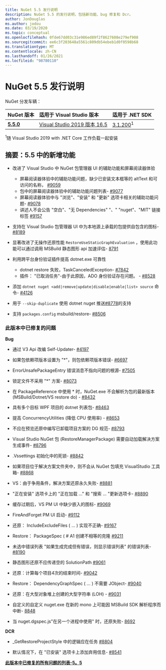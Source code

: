 ```yaml
---
title: NuGet 5.5 发行说明
description: NuGet 5.5 的发行说明，包括新功能、bug 修复和 Dcr。
author: JonDouglas
ms.author: jodou
ms.date: 03/19/2020
ms.topic: conceptual
ms.openlocfilehash: 0fde67dd03c31e986ed89f2f8627608e279ef908
ms.sourcegitcommit: ee6c3f203648a5561c809db54ebeb1d0f0598b68
ms.translationtype: MT
ms.contentlocale: zh-CN
ms.lasthandoff: 01/26/2021
ms.locfileid: "98780110"
---
```

# <a name="nuget-55-release-notes"></a>NuGet 5.5 发行说明

NuGet 分发车辆：

| NuGet 版本 | 适用于 Visual Studio 版本| 适用于 .NET SDK|
|:---|:---|:---|
| [**5.5.0**](https://nuget.org/downloads) | [Visual Studio 2019 版本 16.5](https://visualstudio.microsoft.com/downloads/) | [3.1.200](https://dotnet.microsoft.com/download/dotnet-core/3.1)<sup>1</sup> |

<sup>1</sup>随 Visual Studio 2019 with .NET Core 工作负载一起安装

## <a name="summary-whats-new-in-55"></a>摘要：5.5 中的新增功能

* 改进了 Visual Studio 中 NuGet 包管理器 UI 的辅助功能和屏幕阅读器体验
    * 屏幕阅读器体验中的辅助功能问题，缺少已安装文本框等的 altText 和可访问的名称， [#9059](https://github.com/NuGet/Home/issues/9059)
    * 包中的屏幕阅读器体验中的辅助功能问题列表- [#9077](https://github.com/NuGet/Home/issues/9077)
    * 屏幕阅读器体验中与 "浏览"、"安装" 和 "更新" 选项卡相关的辅助功能问题- [#9078](https://github.com/NuGet/Home/issues/9078)
    * 讲述人不会公告 "空白"、"无 Dependencies" "、" "nuget"、"MIT" 链接标签 [#9157](https://github.com/NuGet/Home/issues/9157)

* 支持在 Visual Studio 包管理器 UI 中为本地源上承载的包提供自包含的图标- [#8189](https://github.com/NuGet/Home/issues/8189)

* 显著改进了无操作还原性能 `RestoreUseStaticGraphEvaluation` ，使用此功能可以通过调用 MSBuild 静态图形 api 加速评估- [8791](https://github.com/NuGet/Home/issues/8791)

* 利用跨平台身份验证插件提高 dotnet.exe 可靠性
    * dotnet restore 失败，TaskCanceledException- [#7842](https://github.com/NuGet/Home/issues/7842)
    * 插件： "已取消任务"-由于此原因，ADO 身份验证存在问题。 - [#8528](https://github.com/NuGet/Home/issues/8528)

* 添加 `dotnet nuget <add|remove|update|disable|enable|list> source` 命令- [#4126](https://github.com/NuGet/Home/issues/4126)

* 用于 `--skip-duplicate` 使用 dotnet nuget 推送[#8778](https://github.com/NuGet/Home/issues/8778)的支持

* 支持 `packages.config` msbuild/restore- [#8506](https://github.com/NuGet/Home/issues/8506)

### <a name="issues-fixed-in-this-release"></a>此版本中已修复的问题

**Bug**

* 通过 V3 Api 改编 Self-Updater- [#4197](https://github.com/NuGet/Home/issues/4197)

* 如果包依赖项版本设置为 "*"，则包依赖项版本错误- [#6697](https://github.com/NuGet/Home/issues/6697)

* ErrorUnsafePackageEntry 错误消息不指向问题的根源- [#7505](https://github.com/NuGet/Home/issues/7505)

* 锁定文件不采用 "*" 方案- [#8073](https://github.com/NuGet/Home/issues/8073)

* 在 PackageReference 中使用 * 时，NuGet.exe 不会解析为包的最新版本 (MSBuild/Dotnet/VS restore do) - [#8432](https://github.com/NuGet/Home/issues/8432)

* 具有多个目标 WPF 项目的 dotnet 列表包- [#8463](https://github.com/NuGet/Home/issues/8463)

* 提高 ConcurrencyUtilities (降低 CPU 使用率) - [#8653](https://github.com/NuGet/Home/issues/8653)

* 不应在预览还原中编写已卸载项目方案的 DG 规范- [#8793](https://github.com/NuGet/Home/issues/8793)

* Visual Studio NuGet 包 (RestoreManagerPackage) 需要自动加载解决方案生成事件- [#8796](https://github.com/NuGet/Home/issues/8796)

* .Vssettings 初始化中的死锁- [#8842](https://github.com/NuGet/Home/issues/8842)

* 如果项目位于解决方案文件夹中，则不会从 NuGet 包填充 VisualStudio 工具箱- [#8868](https://github.com/NuGet/Home/issues/8868)

* VS：由于争用条件，解决方案还原永久失败- [#8881](https://github.com/NuGet/Home/issues/8881)

* "正在安装" 选项卡上的 "正在加载 ..." 和 "搜索 <term>... "更新选项卡- [#8890](https://github.com/NuGet/Home/issues/8890)

* 缓存过期后，VS PM UI 中缺少嵌入的图标- [#9069](https://github.com/NuGet/Home/issues/9069)

* FireAndForget PM UI 启动- [#9112](https://github.com/NuGet/Home/issues/9112)

* 还原： IncludeExcludeFiles ( ... ) 实现不正确- [#9167](https://github.com/NuGet/Home/issues/9167)

* Restore： PackageSpec ( # A1 创建不相等的克隆 [#9211](https://github.com/NuGet/Home/issues/9211)

* 未选中错误列表 "如果生成完成但有错误，则显示错误列表" 的错误列表- [#8190](https://github.com/NuGet/Home/issues/8190)

* 静态图形还原不应传递空的 SolutionPath [#9061](https://github.com/NuGet/Home/issues/9061)

* 还原：计算每个项目4次的结束时间- [#9042](https://github.com/NuGet/Home/issues/9042)

* Restore： DependencyGraphSpec ( ... ) 不需要 JObject- [#9040](https://github.com/NuGet/Home/issues/9040)

* 还原：在大型对象堆上创建的大型字符串 (LOH) - [#9031](https://github.com/NuGet/Home/issues/9031)

* 自定义的自定义 nuget.exe 在新的 mono 上可能因 MSBuild SDK 解析程序而中断- [8848](https://github.com/NuGet/Home/issues/8848)

* 当 nuget.dgspec.js"在另一个进程中使用" 时，还原失败- [8692](https://github.com/NuGet/Home/issues/8692)

**DCR**

* _GetRestoreProjectStyle 中的逻辑应在任务 [#8804](https://github.com/NuGet/Home/issues/8804)

* 默认情况下，在 "已安装" 选项卡上添加弃用信息- [#8541](https://github.com/NuGet/Home/issues/8541)

**[此版本中已修复的所有问题的列表-5。5](https://app.zenhub.com/workspaces/nuget-client-team-55aec9a240305cf007585881/reports/release?release=5e0e5fbd021f7aa0ec95db18)**
